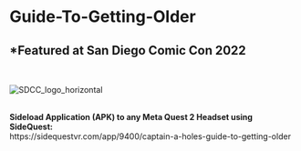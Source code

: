 # Guide-To-Getting-Older
<h2>*Featured at San Diego Comic Con 2022</h2>
</br>

![SDCC_logo_horizontal](https://github.com/josette-seitz/Guide-To-Getting-Older/assets/7431704/f5ce80b2-8ff3-4f7d-a77e-dd9b4ff8dbc7)

</br>
<b>Sideload Application (APK) to any Meta Quest 2 Headset using SideQuest:</b> </br>
https://sidequestvr.com/app/9400/captain-a-holes-guide-to-getting-older


